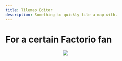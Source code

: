 ```yaml
---
title: Tilemap Editor
description: Something to quickly tile a map with.
---
```


# For a certain Factorio fan

<script src="assets/js/Tiles.js"></script>
<div style="text-align: center; width: 384px; height: 64px">
	<image id="tiles" src="assets/images/tiles.png" class="backgroundimage"></image>
	<canvas id="selectmap" class="foregroundimage"></canvas>
</div>

<div style="width: 100%; height: 700px; overflow: auto">
	<div style="width: 640px; height: 640px; margin: 20px auto;">
		<image id="backgroundtiles" src="assets/images/tilebackground.png" style="display: none;"></image>
		<canvas id="background" class="backgroundimage"></canvas>
		<canvas id="tilemap" class="foregroundimage"></canvas>
		<canvas id="foreground" class="forestgroundimage"></canvas>
	</div>
</div>
